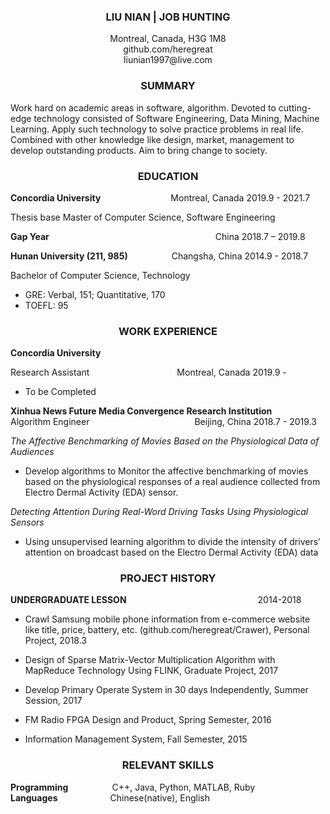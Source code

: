 ### **<center>LIU NIAN | JOB HUNTING</center>**
<center>Montreal, Canada, H3G 1M8  </center>  
<center>github.com/heregreat  </center>  
<center>liunian1997@live.com  </center>  


### **<center>SUMMARY</center>**

Work hard on academic areas in software, algorithm. Devoted to cutting-edge technology consisted of Software Engineering, Data Mining, Machine Learning. Apply such technology to solve practice problems in real life. Combined with other knowledge like design, market, management to develop outstanding products. Aim to bring change to society.

### **<center>EDUCATION</center>**
		
**Concordia University**&#8195;&#8195;&#8195;&#8195;&#8195;&#8195;&#8195;&#8195;Montreal, Canada   2019.9 - 2021.7

Thesis base Master of Computer Science, Software Engineering

**Gap Year**&#8195;&#8195;&#8195;&#8195;&#8195;&#8195;&#8195;&#8195;&#8195;&#8195;&#8195;&#8195;&#8195;&#8195;&#8195;&#8195;&#8195;&#8195;&#8195;China    2018.7 – 2019.8

**Hunan University (211, 985)**&#8195;&#8195;&#8195;&#8195;&#8195;Changsha, China    2014.9 - 2018.7

Bachelor of Computer Science, Technology	

- GRE: Verbal, 151; Quantitative, 170
- TOEFL: 95


### **<center>WORK EXPERIENCE</center>**
**Concordia University**

Research Assistant&#8195;&#8195;&#8195;&#8195;&#8195;&#8195;&#8195;&#8195;&#8195;&#8195;Montreal, Canada 2019.9 -       

- To be Completed

**Xinhua News Future Media Convergence Research Institution**     
Algorithm Engineer&#8195;&#8195;&#8195;&#8195;&#8195;&#8195;&#8195;&#8195;&#8195;&#8195;&#8195;&#8195;Beijing, China    2018.7 - 2019.3


*The Affective Benchmarking of Movies Based on the Physiological Data of Audiences*

- Develop algorithms to Monitor the affective benchmarking of movies based on the physiological responses of a real audience collected from Electro Dermal Activity (EDA) sensor.


*Detecting Attention During Real-Word Driving Tasks Using Physiological Sensors* 	

- Using unsupervised learning algorithm to divide the intensity of drivers’ attention on broadcast based on the Electro Dermal Activity (EDA) data 



### **<center>PROJECT HISTORY</center>**

**UNDERGRADUATE LESSON**&#8195;&#8195;&#8195;&#8195;&#8195;&#8195;&#8195;&#8195;&#8195;&#8195;&#8195;&#8195;&#8195;&#8195;&#8195;2014-2018

 - Crawl Samsung mobile phone information from e-commerce website like title, price, battery, etc. (github.com/heregreat/Crawer), 			Personal Project, 2018.3

- Design of Sparse Matrix-Vector Multiplication Algorithm with MapReduce Technology Using FLINK, 			Graduate Project, 2017

- Develop Primary Operate System in 30 days Independently, 			Summer Session, 2017

- FM Radio FPGA Design and Product, 		Spring Semester, 2016

- Information Management System, 			Fall Semester, 2015


### **<center>RELEVANT SKILLS</center>**

**Programming**&#8195;&#8195;&#8195;&#8195;&#8195;C++, Java, Python, MATLAB, Ruby  
**Languages**&#8195;&#8195;&#8195;&#8195;&#8195;&#8195;Chinese(native), English
